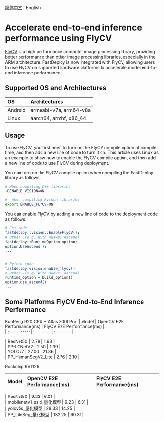 [简体中文](../../cn/faq/boost_cv_by_flycv.md) | English


# Accelerate end-to-end inference performance using FlyCV

[FlyCV](https://github.com/PaddlePaddle/FlyCV) is a high performance computer image processing library, providing better performance than other image processing libraries, especially in the ARM architecture.
FastDeploy is now integrated with FlyCV, allowing users to use FlyCV on supported hardware platforms to accelerate model end-to-end inference performance.

## Supported OS and Architectures

| OS | Architectures |
| :-----------| :--------   |
|   Android     |  armeabi-v7a, arm64-v8a |  
|   Linux       |  aarch64, armhf, x86_64|  


## Usage
To use FlyCV, you first need to turn on the FlyCV compile option at compile time, and then add a new line of code to turn it on.
This article uses Linux as an example to show how to enable the FlyCV compile option, and then add a new line of code to use FlyCV during deployment.

You can turn on the FlyCV compile option when compiling the FastDeploy library as follows.
```bash
# When compiling C++ libraries
-DENABLE_VISION=ON

#  When compiling Python libraries
export ENABLE_FLYCV=ON
```

You can enable FlyCV by adding a new line of code to the deployment code as follows.
```bash
# C++ code
fastdeploy::vision::EnableFlyCV();
# Other..(e.g. With Huawei Ascend)
fastdeploy::RuntimeOption option;
option.UseAscend();
...


# Python code
fastdeploy.vision.enable_flycv()
# Other..(e.g. With Huawei Ascend)
runtime_option = build_option()
option.use_ascend()
...
```

## Some Platforms FlyCV End-to-End Inference Performance

KunPeng 920 CPU + Atlas 300I Pro.
| Model | OpenCV E2E Performance(ms) | FlyCV E2E Performance(ms) |  
| :-----------| :--------   | :--------   |

|   ResNet50     | 2.78  | 1.63  |  
|   PP-LCNetV2   |  2.50 |  1.39   |  
|   YOLOv7       |  27.00 | 21.36    |  
|   PP_HumanSegV2_Lite   | 2.76 |  2.10   |  


Rockchip RV1126.

| Model | OpenCV E2E Performance(ms) | FlyCV E2E Performance(ms) |  
| :-----------| :--------   | :--------   |

|   ResNet50     | 9.23  | 6.01  |  
|   mobilenetv1_ssld_量化模型   |  9.23 |  6.01   |  
|   yolov5s_量化模型       |  28.33 | 14.25    |  
|   PP_LiteSeg_量化模型  | 132.25 |  60.31   |  
